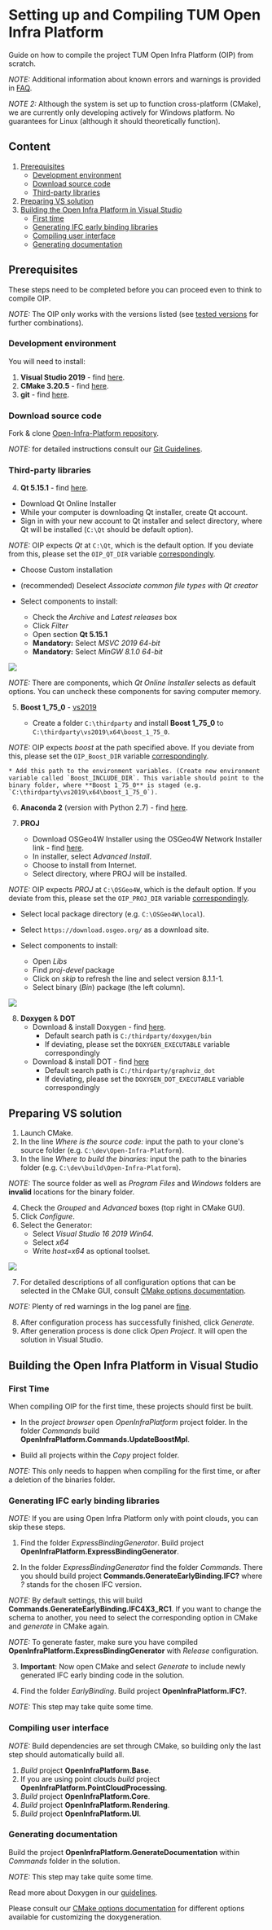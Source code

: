 # Setting up and Compiling TUM Open Infra Platform 

Guide on how to compile the project TUM Open Infra Platform (OIP) from scratch.

*NOTE:* Additional information about known errors and warnings is provided in [FAQ](./FAQ.md).

*NOTE 2:* Although the system is set up to function cross-platform (CMake), we are currently only developing actively for Windows platform. No guarantees for Linux (although it should theoretically function).

## Content 

1. [Prerequisites](#Prerequisites)
    * [Development environment](#devenv)
    * [Download source code](#Source_code)
    * [Third-party libraries](#thirdparty)
2. [Preparing VS solution](#Setup) 
3. [Building the Open Infra Platform in Visual Studio](#Building_OIP) 
	* [First time](#FirstTime)
	* [Generating IFC early binding libraries](#generating_EarlyBinding)
	* [Compiling user interface](#Compiling_interface)
    * [Generating documentation](#Generating_Doc)

## <a name="Prerequisites"></a> Prerequisites 

These steps need to be completed before you can proceed even to think to compile OIP.

*NOTE:* The OIP only works with the versions listed (see [tested versions](./FAQ.md#version) for further combinations).

### <a name="devenv"></a> Development environment

You will need to install:

1. **Visual Studio 2019** - find [here](https://visualstudio.microsoft.com/de/downloads/).
2. **CMake 3.20.5** - find [here](https://cmake.org/files/v3.20/cmake-3.20.5-windows-x86_64.msi).
3. **git** - find [here](https://git-scm.com/downloads).

### <a name="Source_code"></a> Download source code 

Fork & clone [Open-Infra-Platform repository](https://www.github.com/tumcms/Open-Infra-Platform).

*NOTE:* for detailed instructions consult our [Git Guidelines](./GitProcess.md).

### <a name="thirdparty"></a> Third-party libraries

4. **Qt 5.15.1** - find [here](https://www.qt.io/download-open-source).

  * Download Qt Online Installer 
  * While your computer is downloading Qt installer, create Qt account. 
  * Sign in with your new account to Qt installer and select directory, where Qt will be installed (`C:\Qt` should be default option).

*NOTE:* OIP expects *Qt* at `C:\Qt`, which is the default option. If you deviate from this, please set the `OIP_QT_DIR` variable [correspondingly](./FAQ.md#libraries).

  * Choose Custom installation
  * (recommended) Deselect *Associate common file types with Qt creator*
  * Select components to install:

    * Check the *Archive* and *Latest releases* box
    * Click *Filter*
    * Open section **Qt 5.15.1**
    * **Mandatory:** Select *MSVC 2019 64-bit*
    * **Mandatory:** Select *MinGW 8.1.0 64-bit*
		
![](../images/Qt_Installation_settings.png)

*NOTE:* There are components, which *Qt Online Installer* selects as default options. You can uncheck these components for saving computer memory.

5. **Boost 1_75_0** - [vs2019](https://sourceforge.net/projects/boost/files/boost-binaries/1.75.0/boost_1_75_0-msvc-14.2-64.exe/download)

	* Create a folder `C:\thirdparty` and install **Boost 1_75_0** to `C:\thirdparty\vs2019\x64\boost_1_75_0`.

*NOTE:* OIP expects *boost* at the path specified above. If you deviate from this, please set the `OIP_Boost_DIR` variable [correspondingly](./FAQ.md#libraries).

	* Add this path to the environment variables. (Create new environment variable called `Boost_INCLUDE_DIR`. This variable should point to the binary folder, where **Boost 1_75_0** is staged (e.g. `C:\thirdparty\vs2019\x64\boost_1_75_0`).

6. **Anaconda 2** (version with Python 2.7) - find [here](https://repo.anaconda.com/archive/Anaconda2-2019.10-Windows-x86_64.exe). 

7. **PROJ**

	*	Download OSGeo4W Installer using the OSGeo4W Network Installer link - find [here](https://trac.osgeo.org/osgeo4w/).
	*	In installer, select *Advanced Install*.
	*	Choose to install from Internet.
	*	Select directory, where PROJ will be installed.

*NOTE:* OIP expects *PROJ* at `C:\OSGeo4W`, which is the default option. If you deviate from this, please set the `OIP_PROJ_DIR` variable [correspondingly](./FAQ.md#libraries).

  * Select local package directory (e.g. `C:\OSGeo4W\local`).
  * Select `https://download.osgeo.org/` as a download site.
  * Select components to install:
		
    * Open *Libs*
    * Find *proj-devel* package 
    * Click on *skip* to refresh the line and select version 8.1.1-1.
    * Select binary (*Bin*) package (the left column).
		
![](../images/PROJ_Installation_settings.png)

8. **Doxygen** & **DOT**
	*  Download & install Doxygen - find [here](https://sourceforge.net/projects/doxygen/files/rel-1.8.20/doxygen-1.8.20-setup.exe/download).
       * Default search path is `C:/thirdparty/doxygen/bin`
       * If deviating, please set the `DOXYGEN_EXECUTABLE` variable correspondingly
	*  Download & install DOT - find [here](https://graphviz.gitlab.io/_pages/Download/windows/graphviz-2.38.zip)
       * Default search path is `C:/thirdparty/graphviz_dot`
       * If deviating, please set the `DOXYGEN_DOT_EXECUTABLE` variable correspondingly

## <a name="Setup"></a> Preparing VS solution 

1. Launch CMake.
2. In the line *Where is the source code:* input the path to your clone's source folder (e.g. `C:\dev\Open-Infra-Platform`).
3. In the line *Where to build the binaries:*  input the path to the binaries folder (e.g. `C:\dev\build\Open-Infra-Platform`). 

*NOTE:* The source folder as well as *Program Files* and *Windows* folders are **invalid** locations for the binary folder.

4. Check the *Grouped* and *Advanced* boxes (top right in CMake GUI).
5. Click *Configure*. 
6. Select the Generator:
	* Select *Visual Studio 16 2019 Win64*.
	* Select *x64*
	* Write *host=x64* as optional toolset.

![](../images/CMake_Installation_settings.png)

7. For detailed descriptions of all configuration options that can be selected in the CMake GUI, consult [CMake options documentation](./CMakeOptions.md).

*NOTE:* Plenty of red warnings in the log panel are [fine](./FAQ.md#cmake_warnings).

8. After configuration process has successfully finished, click *Generate*.
9. After generation process is done click *Open Project*. It will open the solution in Visual Studio.


## <a name="Building_OIP"></a> Building the Open Infra Platform in Visual Studio 

### <a name="FirstTime"></a> First Time

When compiling OIP for the first time, these projects should first be built.

* In the *project browser* open *OpenInfraPlatform* project folder. 
  In the folder *Commands* build  **OpenInfraPlatform.Commands.UpdateBoostMpl**.

* Build all projects within the *Copy* project folder. 

*NOTE:* This only needs to happen when compiling for the first time, or after a deletion of the binaries folder.

### <a name="generating_EarlyBinding"></a> Generating IFC early binding libraries

*NOTE:* If you are using Open Infra Platform only with point clouds, you can skip these steps.

1. Find the folder *ExpressBindingGenerator*. Build project **OpenInfraPlatform.ExpressBindingGenerator**.

2. In the folder *ExpressBindingGenerator* find the folder *Commands*. 
   There you should build project **Commands.GenerateEarlyBinding.IFC?** where *?* stands for the chosen IFC version.

*NOTE:* By default settings, this will build **Commands.GenerateEarlyBinding.IFC4X3_RC1**. 
If you want to change the schema to another, you need to select the corresponding option in CMake and *generate* in CMake again.

*NOTE:* To generate faster, make sure you have compiled **OpenInfraPlatform.ExpressBindingGenerator** with *Release* configuration.

3. **Important**: Now open CMake and select *Generate* to include newly generated IFC early binding code in the solution.

4. Find the folder *EarlyBinding*. Build project **OpenInfraPlatform.IFC?**.

*NOTE:* This step may take quite some time.

### <a name="Compiling_interface"></a> Compiling user interface

*NOTE:* Build dependencies are set through CMake, so building only the last step should automatically build all.

1. *Build* project **OpenInfraPlatform.Base**.
1. If you are using point clouds *build* project **OpenInfraPlatform.PointCloudProcessing**.
1. *Build* project **OpenInfraPlatform.Core**.
1. *Build* project **OpenInfraPlatform.Rendering**.
1. *Build* project **OpenInfraPlatform.UI**.


### <a name="Generating_Doc"></a> Generating documentation

Build the project **OpenInfraPlatform.GenerateDocumentation** within *Commands* folder in the solution.

*NOTE:* This step may take quite some time.

Read more about Doxygen in our [guidelines](./DoxygenHelp.md).

Please consult our [CMake options documentation](./CMakeOptions.md) for different options available for customizing the doxygeneration.

